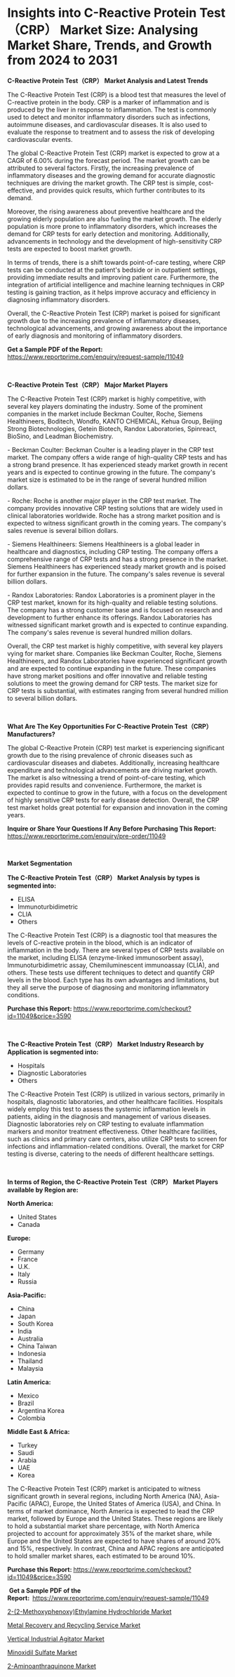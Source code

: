 <p><h1>Insights into C-Reactive Protein Test（CRP） Market Size: Analysing Market Share, Trends, and Growth from 2024 to 2031</h1></p><p><strong>C-Reactive Protein Test（CRP） Market Analysis and Latest Trends</strong></p>
<p><p>The C-Reactive Protein Test (CRP) is a blood test that measures the level of C-reactive protein in the body. CRP is a marker of inflammation and is produced by the liver in response to inflammation. The test is commonly used to detect and monitor inflammatory disorders such as infections, autoimmune diseases, and cardiovascular diseases. It is also used to evaluate the response to treatment and to assess the risk of developing cardiovascular events.</p><p>The global C-Reactive Protein Test (CRP) market is expected to grow at a CAGR of 6.00% during the forecast period. The market growth can be attributed to several factors. Firstly, the increasing prevalence of inflammatory diseases and the growing demand for accurate diagnostic techniques are driving the market growth. The CRP test is simple, cost-effective, and provides quick results, which further contributes to its demand.</p><p>Moreover, the rising awareness about preventive healthcare and the growing elderly population are also fueling the market growth. The elderly population is more prone to inflammatory disorders, which increases the demand for CRP tests for early detection and monitoring. Additionally, advancements in technology and the development of high-sensitivity CRP tests are expected to boost market growth.</p><p>In terms of trends, there is a shift towards point-of-care testing, where CRP tests can be conducted at the patient's bedside or in outpatient settings, providing immediate results and improving patient care. Furthermore, the integration of artificial intelligence and machine learning techniques in CRP testing is gaining traction, as it helps improve accuracy and efficiency in diagnosing inflammatory disorders.</p><p>Overall, the C-Reactive Protein Test (CRP) market is poised for significant growth due to the increasing prevalence of inflammatory diseases, technological advancements, and growing awareness about the importance of early diagnosis and monitoring of inflammatory disorders.</p></p>
<p><strong>Get a Sample PDF of the Report:&nbsp;</strong> <a href="https://www.reportprime.com/enquiry/request-sample/11049">https://www.reportprime.com/enquiry/request-sample/11049</a></p>
<p>&nbsp;</p>
<p><strong>C-Reactive Protein Test（CRP） Major Market Players</strong></p>
<p><p>The C-Reactive Protein Test (CRP) market is highly competitive, with several key players dominating the industry. Some of the prominent companies in the market include Beckman Coulter, Roche, Siemens Healthineers, Boditech, Wondfo, KANTO CHEMICAL, Kehua Group, Beijing Strong Biotechnologies, Getein Biotech, Randox Laboratories, Spinreact, BioSino, and Leadman Biochemistry.</p><p>- Beckman Coulter: Beckman Coulter is a leading player in the CRP test market. The company offers a wide range of high-quality CRP tests and has a strong brand presence. It has experienced steady market growth in recent years and is expected to continue growing in the future. The company's market size is estimated to be in the range of several hundred million dollars.</p><p>- Roche: Roche is another major player in the CRP test market. The company provides innovative CRP testing solutions that are widely used in clinical laboratories worldwide. Roche has a strong market position and is expected to witness significant growth in the coming years. The company's sales revenue is several billion dollars.</p><p>- Siemens Healthineers: Siemens Healthineers is a global leader in healthcare and diagnostics, including CRP testing. The company offers a comprehensive range of CRP tests and has a strong presence in the market. Siemens Healthineers has experienced steady market growth and is poised for further expansion in the future. The company's sales revenue is several billion dollars.</p><p>- Randox Laboratories: Randox Laboratories is a prominent player in the CRP test market, known for its high-quality and reliable testing solutions. The company has a strong customer base and is focused on research and development to further enhance its offerings. Randox Laboratories has witnessed significant market growth and is expected to continue expanding. The company's sales revenue is several hundred million dollars.</p><p>Overall, the CRP test market is highly competitive, with several key players vying for market share. Companies like Beckman Coulter, Roche, Siemens Healthineers, and Randox Laboratories have experienced significant growth and are expected to continue expanding in the future. These companies have strong market positions and offer innovative and reliable testing solutions to meet the growing demand for CRP tests. The market size for CRP tests is substantial, with estimates ranging from several hundred million to several billion dollars.</p></p>
<p>&nbsp;</p>
<p><strong>What Are The Key Opportunities For C-Reactive Protein Test（CRP） Manufacturers?</strong></p>
<p><p>The global C-Reactive Protein (CRP) test market is experiencing significant growth due to the rising prevalence of chronic diseases such as cardiovascular diseases and diabetes. Additionally, increasing healthcare expenditure and technological advancements are driving market growth. The market is also witnessing a trend of point-of-care testing, which provides rapid results and convenience. Furthermore, the market is expected to continue to grow in the future, with a focus on the development of highly sensitive CRP tests for early disease detection. Overall, the CRP test market holds great potential for expansion and innovation in the coming years.</p></p>
<p><strong>Inquire or Share Your Questions If Any Before Purchasing This Report:</strong> <a href="https://www.reportprime.com/enquiry/pre-order/11049">https://www.reportprime.com/enquiry/pre-order/11049</a></p>
<p>&nbsp;</p>
<p><strong>Market Segmentation</strong></p>
<p><strong>The C-Reactive Protein Test（CRP） Market Analysis by types is segmented into:</strong></p>
<p><ul><li>ELISA</li><li>Immunoturbidimetric</li><li>CLIA</li><li>Others</li></ul></p>
<p><p>The C-Reactive Protein Test (CRP) is a diagnostic tool that measures the levels of C-reactive protein in the blood, which is an indicator of inflammation in the body. There are several types of CRP tests available on the market, including ELISA (enzyme-linked immunosorbent assay), Immunoturbidimetric assay, Chemiluminescent immunoassay (CLIA), and others. These tests use different techniques to detect and quantify CRP levels in the blood. Each type has its own advantages and limitations, but they all serve the purpose of diagnosing and monitoring inflammatory conditions.</p></p>
<p><strong>Purchase this Report:&nbsp;</strong><a href="https://www.reportprime.com/checkout?id=11049&price=3590">https://www.reportprime.com/checkout?id=11049&price=3590</a></p>
<p>&nbsp;</p>
<p><strong>The C-Reactive Protein Test（CRP） Market Industry Research by Application is segmented into:</strong></p>
<p><ul><li>Hospitals</li><li>Diagnostic Laboratories</li><li>Others</li></ul></p>
<p><p>The C-Reactive Protein Test (CRP) is utilized in various sectors, primarily in hospitals, diagnostic laboratories, and other healthcare facilities. Hospitals widely employ this test to assess the systemic inflammation levels in patients, aiding in the diagnosis and management of various diseases. Diagnostic laboratories rely on CRP testing to evaluate inflammation markers and monitor treatment effectiveness. Other healthcare facilities, such as clinics and primary care centers, also utilize CRP tests to screen for infections and inflammation-related conditions. Overall, the market for CRP testing is diverse, catering to the needs of different healthcare settings.</p></p>
<p>&nbsp;</p>
<p><strong>In terms of Region, the C-Reactive Protein Test（CRP） Market Players available by Region are:</strong></p>
<p>
    <p> <strong> North America: </strong>
        <ul>
            <li>United States</li>
            <li>Canada</li>
        </ul>
        </p> 
    <p> <strong> Europe: </strong>
        <ul>
            <li>Germany</li>
            <li>France</li>
            <li>U.K.</li>
            <li>Italy</li>
            <li>Russia</li>
        </ul>
        </p> 
    <p> <strong> Asia-Pacific: </strong>
        <ul>
            <li>China</li>
            <li>Japan</li>
            <li>South Korea</li>
            <li>India</li>
            <li>Australia</li>
            <li>China Taiwan</li>
            <li>Indonesia</li>
            <li>Thailand</li>
            <li>Malaysia</li>
        </ul>
        </p> 
    <p> <strong> Latin America: </strong>
        <ul>
            <li>Mexico</li>
            <li>Brazil</li>
            <li>Argentina Korea</li>
            <li>Colombia</li>
        </ul>
        </p> 
    <p> <strong> Middle East & Africa: </strong>
        <ul>
            <li>Turkey</li>
            <li>Saudi</li>
            <li>Arabia</li>
            <li>UAE</li>
            <li>Korea</li>
        </ul>
    </p>
    </p>
<p><p>The C-Reactive Protein Test (CRP) market is anticipated to witness significant growth in several regions, including North America (NA), Asia-Pacific (APAC), Europe, the United States of America (USA), and China. In terms of market dominance, North America is expected to lead the CRP market, followed by Europe and the United States. These regions are likely to hold a substantial market share percentage, with North America projected to account for approximately 35% of the market share, while Europe and the United States are expected to have shares of around 20% and 15%, respectively. In contrast, China and APAC regions are anticipated to hold smaller market shares, each estimated to be around 10%.</p></p>
<p><strong>Purchase this Report: </strong><a href="https://www.reportprime.com/checkout?id=11049&price=3590">https://www.reportprime.com/checkout?id=11049&price=3590</a></p>
<p>&nbsp;<strong>Get a Sample PDF of the Report:&nbsp;&nbsp;</strong><a href="https://www.reportprime.com/enquiry/request-sample/11049">https://www.reportprime.com/enquiry/request-sample/11049</a></p>
<p><strong></strong></p>
<p><p><a href="https://medium.com/@crystalpierce09/2-2-methoxyphenoxy-ethylamine-hydrochloride-market-analysis-its-cagr-market-segmentation-and-abc58263f35a">2-(2-Methoxyphenoxy)Ethylamine Hydrochloride Market</a></p><p><a href="https://medium.com/@crystalpierce09/metal-recovery-and-recycling-service-nbsp-market-focuses-on-market-share-size-and-projected-b53571de7420">Metal Recovery and Recycling Service Market</a></p><p><a href="https://medium.com/@crystalpierce09/vertical-industrial-agitator-nbsp-market-focuses-on-market-share-size-and-projected-forecast-till-2762569f6612">Vertical Industrial Agitator Market</a></p><p><a href="https://medium.com/@crystalpierce09/analyzing-minoxidil-sulfate-market-global-industry-perspective-and-forecast-2024-to-2031-ab64d0e60bd1">Minoxidil Sulfate Market</a></p><p><a href="https://medium.com/@crystalpierce09/decoding-2-aminoanthraquinone-market-metrics-market-share-trends-and-growth-patterns-399711121dc1">2-Aminoanthraquinone Market</a></p></p>